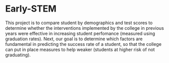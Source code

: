 # Early-STEM

This project is to compare student by demographics and test scores to determine whether the interventions implemented by the college in previous years were effective in increasing student perfomance (measured using graduation rates).
Next, our goal is to determine which factors are fundamental in predicting the success rate of a student, so that the college can put in place measures to help weaker (students at higher risk of not graduating).
